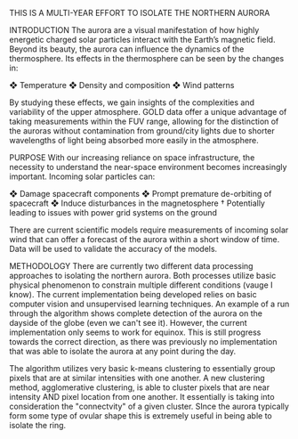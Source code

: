 THIS IS A MULTI-YEAR EFFORT TO ISOLATE THE NORTHERN AURORA

INTRODUCTION
The aurora are a visual manifestation of how highly
energetic charged solar particles interact with the
Earth’s magnetic field. Beyond its beauty, the aurora
can influence the dynamics of the thermosphere. Its
effects in the thermosphere can be seen by the
changes in:

❖ Temperature
❖ Density and composition
❖ Wind patterns

By studying these effects, we gain insights of the
complexities and variability of the upper atmosphere.
GOLD data offer a unique advantage of taking
measurements within the FUV range, allowing for the
distinction of the auroras without contamination from
ground/city lights due to shorter wavelengths of light
being absorbed more easily in the atmosphere.

PURPOSE
With our increasing reliance on space infrastructure,
the necessity to understand the near-space
environment becomes increasingly important. Incoming
solar particles can:

❖ Damage spacecraft components
❖ Prompt premature de-orbiting of spacecraft
❖ Induce disturbances in the magnetosphere
    † Potentially leading to issues with power grid
systems on the ground

There are current scientific models require
measurements of incoming solar wind that can offer a
forecast of the aurora within a short window of time.
Data will be used to validate the accuracy of the
models.

METHODOLOGY
There are currently two different data processing approaches to isolating the northern aurora. Both processes utilize basic physical phenomenon to constrain multiple different conditions (vauge I know). The current implementation being developed relies on basic computer vision and unsupervised learning techniques. An example of a run through the algorithm shows complete detection of the aurora on the dayside of the globe (even we can't see it). However, the current implementation only seems to work for equinox. This is still progress towards the correct direction, as there was previously no implementation that was able to isolate the aurora at any point during the day.

The algorithm utilizes very basic k-means clustering to essentially group pixels that are at similar intensities with one another. A new clustering method, agglomerative clustering, is able to cluster pixels that are near intensity AND pixel location from one another. It essentially is taking into consideration the "connectvity" of a given cluster. SInce the aurora typically form some type of ovular shape this is extremely useful in being able to isolate the ring. 




